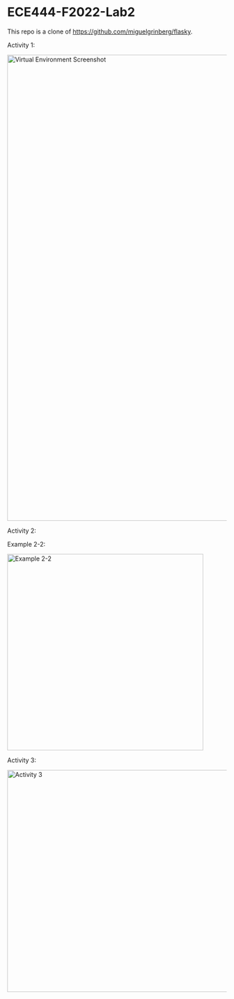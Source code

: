 # ECE444-F2022-Lab2

This repo is a clone of https://github.com/miguelgrinberg/flasky.

Activity 1:

<img width="1068" alt="Virtual Environment Screenshot" src="https://user-images.githubusercontent.com/74392347/192126521-a06e5318-8b56-4d52-8c6e-244893a245d3.png">

Activity 2:

Example 2-2:

<img width="450" alt="Example 2-2" src="https://user-images.githubusercontent.com/74392347/192341617-5fa92008-61fb-4110-9b8e-50bdbddbc997.png">


Activity 3:

<img width="509" alt="Activity 3" src="https://user-images.githubusercontent.com/74392347/192860966-decd54ad-f827-430b-babb-3771caa51485.png">

